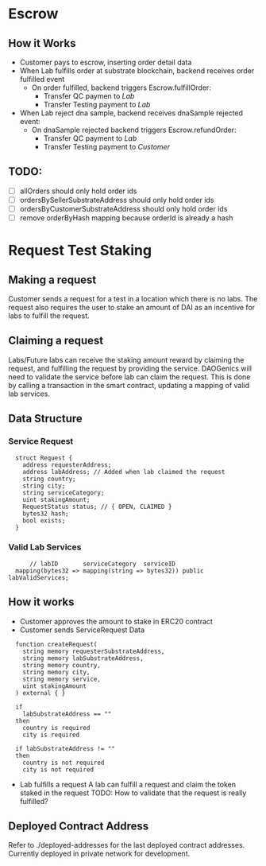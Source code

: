 # Escrow

## How it Works
- Customer pays to escrow, inserting order detail data
- When Lab fulfills order at substrate blockchain, backend receives order fulfilled event
  - On order fulfilled, backend triggers Escrow.fulfillOrder:
    - Transfer QC paymen to *Lab*
    - Transfer Testing payment to *Lab* 
- When Lab reject dna sample, backend receives dnaSample rejected event:
  - On dnaSample rejected backend triggers Escrow.refundOrder:
    - Transfer QC payment to *Lab*
    - Transfer Testing payment to *Customer*
## TODO:
- [ ] allOrders should only hold order ids
- [ ] ordersBySellerSubstrateAddress should only hold order ids
- [ ] ordersByCustomerSubstrateAddress should only hold order ids
- [ ] remove orderByHash mapping because orderId is already a hash

# Request Test Staking
## Making a request
Customer sends a request for a test in a location which there is no labs.
The request also requires the user to stake an amount of DAI as an incentive for labs to fulfill the request.

## Claiming a request
Labs/Future labs can receive the staking amount reward by claiming the request, and fulfilling the request by providing the service.
DAOGenics will need to validate the service before lab can claim the request. This is done by calling a transaction in the smart contract, updating a mapping of valid lab services.

## Data Structure
### Service Request
```solidity
  struct Request {
    address requesterAddress;
    address labAddress; // Added when lab claimed the request
    string country;
    string city;
    string serviceCategory;
    uint stakingAmount;
    RequestStatus status; // { OPEN, CLAIMED }
    bytes32 hash;
    bool exists;
  }
```
### Valid Lab Services
```solidity
      // labID       serviceCategory  serviceID
  mapping(bytes32 => mapping(string => bytes32)) public labValidServices;

```

## How it works
- Customer approves the amount to stake in ERC20 contract 
- Customer sends ServiceRequest Data
```solidity
  function createRequest(
    string memory requesterSubstrateAddress,
    string memory labSubstrateAddress,
    string memory country,
    string memory city,
    string memory service,
    uint stakingAmount
  ) external { }

  if
    labSubstrateAddress == ""
  then 
    country is required
    city is required

  if labSubstrateAddress != ""
  then
    country is not required
    city is not required
```
- Lab fulfills a request
  A lab can fulfill a request and claim the token staked in the request
  TODO: How to validate that the request is really fulfilled?

## Deployed Contract Address
Refer to ./deployed-addresses for the last deployed contract addresses.
Currently deployed in private network for development.

